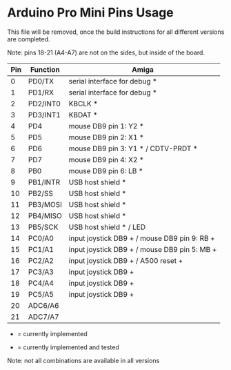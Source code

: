 Arduino Pro Mini Pins Usage
===========================

This file will be removed, once the build instructions for all different
versions are completed.

Note: pins 18-21 (A4-A7) are not on the sides, but inside of the board.

Pin | Function | Amiga
----|----------|----------------------------------------------
  0 | PD0/TX   | serial interface for debug *
  1 | PD1/RX   | serial interface for debug *
  2 | PD2/INT0 | KBCLK *
  3 | PD3/INT1 | KBDAT *
  4 | PD4      | mouse DB9 pin 1: Y2 *
  5 | PD5      | mouse DB9 pin 2: X1 *
  6 | PD6      | mouse DB9 pin 3: Y1 * / CDTV-PRDT *
  7 | PD7      | mouse DB9 pin 4: X2 *
  8 | PB0      | mouse DB9 pin 6: LB *
  9 | PB1/INTR | USB host shield *
 10 | PB2/SS   | USB host shield *
 11 | PB3/MOSI | USB host shield *
 12 | PB4/MISO | USB host shield *
 13 | PB5/SCK  | USB host shield * / LED
 14 | PC0/A0   | input joystick DB9 + / mouse DB9 pin 9: RB +
 15 | PC1/A1   | input joystick DB9 + / mouse DB9 pin 5: MB +
 16 | PC2/A2   | input joystick DB9 + / A500 reset +
 17 | PC3/A3   | input joystick DB9 +
 18 | PC4/A4   | input joystick DB9 +
 19 | PC5/A5   | input joystick DB9 +
 20 | ADC6/A6  |
 21 | ADC7/A7  | 

+ = currently implemented
* = currently implemented and tested

Note: not all combinations are available in all versions

